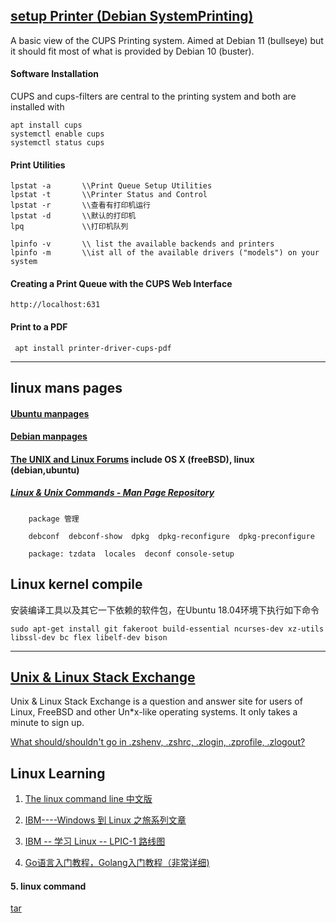 ## [setup Printer (Debian SystemPrinting)](https://wiki.debian.org/SystemPrinting)

A basic view of the CUPS Printing system. Aimed at Debian 11 (bullseye) but it should fit most of what is provided by Debian 10 (buster). 

#### Software Installation

CUPS and cups-filters are central to the printing system and both are installed with
```
apt install cups
systemctl enable cups
systemctl status cups
```
#### Print Utilities
```
lpstat -a       \\Print Queue Setup Utilities
lpstat -t       \\Printer Status and Control
lpstat -r       \\查看有打印机运行
lpstat -d       \\默认的打印机
lpq             \\打印机队列 

lpinfo -v       \\ list the available backends and printers
lpinfo -m       \\ist all of the available drivers ("models") on your system

```
#### Creating a Print Queue with the CUPS Web Interface
```
http://localhost:631 
```
#### Print to a PDF
```
 apt install printer-driver-cups-pdf
```

---
## linux mans pages

#### [Ubuntu manpages](https://manpages.ubuntu.com/)

#### [Debian manpages](https://manpages.debian.org/)

#### [The UNIX and Linux Forums](https://www.unix.com/) include OS X (freeBSD), linux (debian,ubuntu)
##### [Linux & Unix Commands - Man Page Repository](https://www.unix.com/man-page-repository.php)

        package 管理
        
        debconf  debconf-show  dpkg  dpkg-reconfigure  dpkg-preconfigure
        
        package: tzdata  locales  deconf console-setup

## Linux kernel compile

安装编译工具以及其它一下依赖的软件包，在Ubuntu 18.04环境下执行如下命令
```
sudo apt-get install git fakeroot build-essential ncurses-dev xz-utils libssl-dev bc flex libelf-dev bison
```
---
## [Unix & Linux Stack Exchange](https://unix.stackexchange.com)

Unix & Linux Stack Exchange is a question and answer site for users of Linux, FreeBSD and other Un*x-like operating systems. It only takes a minute to sign up.

[What should/shouldn't go in .zshenv, .zshrc, .zlogin, .zprofile, .zlogout?](https://unix.stackexchange.com/questions/71253/what-should-shouldnt-go-in-zshenv-zshrc-zlogin-zprofile-zlogout)

## Linux Learning


 1.  [The linux command line 中文版](https://www.kancloud.cn/thinkphp/linux-command-line/39431)
 
 2.  [IBM----Windows 到 Linux 之旅系列文章](https://www.ibm.com/developerworks/cn/linux/l-roadmap/index.html)
 
 3.  [IBM -- 学习 Linux -- LPIC-1 路线图](https://www.ibm.com/developerworks/cn/linux/l-lpic1-v3-map/)
 
 4.  [Go语言入门教程，Golang入门教程（非常详细)](http://c.biancheng.net/golang/)
 
 ####  5.  linux command
         
   [tar](https://www.jianshu.com/p/b91d7491381b)
   
